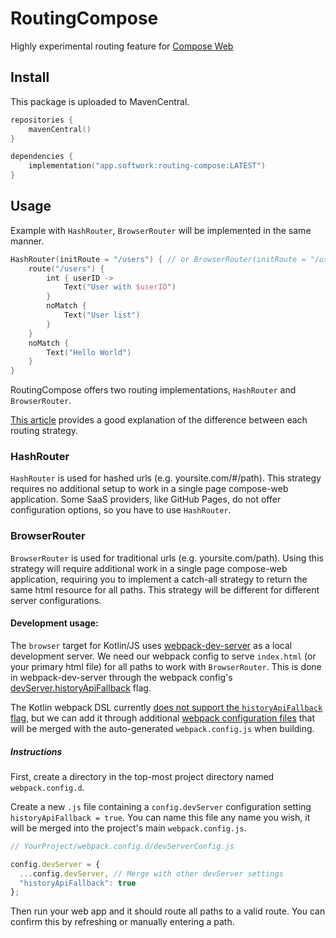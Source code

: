# RoutingCompose

Highly experimental routing feature for [Compose Web](https://github.com/Jetbrains/compose-jb)

## Install

This package is uploaded to MavenCentral.

````kotlin
repositories {
    mavenCentral()
}

dependencies {
    implementation("app.softwork:routing-compose:LATEST")
}
````

## Usage

Example with `HashRouter`, `BrowserRouter` will be implemented in the same manner.

```kotlin
HashRouter(initRoute = "/users") { // or BrowserRouter(initRoute = "/users") {
    route("/users") {
        int { userID ->
            Text("User with $userID") 
        } 
        noMatch {
            Text("User list")
        }
    }
    noMatch {
        Text("Hello World")
    }
}
```

RoutingCompose offers two routing implementations, `HashRouter` and `BrowserRouter`.

[This article](https://blog.bitsrc.io/using-hashed-vs-nonhashed-url-paths-in-single-page-apps-a66234cefc96) provides a good explanation of the difference between each routing strategy.

### HashRouter
`HashRouter` is used for hashed urls (e.g. yoursite.com/#/path). This strategy requires no additional setup to work in a single page compose-web application. Some SaaS providers, like GitHub Pages, do not offer configuration options, so you have to use `HashRouter`.

### BrowserRouter

`BrowserRouter` is used for traditional urls (e.g. yoursite.com/path). Using this strategy will require additional work in a single page compose-web application, requiring you to implement a catch-all strategy to return the same html resource for all paths. This strategy will be different for different server configurations.

#### Development usage:
The `browser` target for Kotlin/JS uses [webpack-dev-server](https://github.com/webpack/webpack-dev-server) as a local development server. We need our webpack config to serve `index.html` (or your primary html file) for all paths to work with `BrowserRouter`. This is done in webpack-dev-server through the webpack config's [devServer.historyApiFallback](https://webpack.js.org/configuration/dev-server/#devserverhistoryapifallback) flag.

The Kotlin webpack DSL currently [does not support the `historyApiFallback` flag](https://github.com/JetBrains/kotlin/blob/master/libraries/tools/kotlin-gradle-plugin/src/main/kotlin/org/jetbrains/kotlin/gradle/targets/js/webpack/KotlinWebpackConfig.kt#L165), but we can add it through additional [webpack configuration files](https://kotlinlang.org/docs/js-project-setup.html#webpack-configuration-file) that will be merged with the auto-generated `webpack.config.js` when building.

##### Instructions
First, create a directory in the top-most project directory named `webpack.config.d`.

Create a new `.js` file containing a `config.devServer` configuration setting `historyApiFallback = true`. You can name this file any name you wish, it will be merged into the project's main `webpack.config.js`.

```javascript
// YourProject/webpack.config.d/devServerConfig.js

config.devServer = {
  ...config.devServer, // Merge with other devServer settings
  "historyApiFallback": true
};
```

Then run your web app and it should route all paths to a valid route. You can confirm this by refreshing or manually entering a path.
